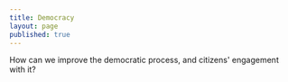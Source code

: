 ```yaml
---
title: Democracy
layout: page
published: true
---
```


How can we improve the democratic process, and citizens' engagement with it?
